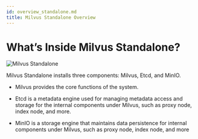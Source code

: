 ```yaml
---
id: overview_standalone.md
title: Milvus Standalone Overview
---
```


# What’s Inside Milvus Standalone?

![Milvus Standalone](../../../../../assets/single_host.jpg)


Milvus Standalone installs three components: Milvus, Etcd, and MinIO.

- Milvus provides the core functions of the system.

- Etcd is a metadata engine used for managing metadata access and storage for the internal components under Milvus, such as proxy node, index node, and more.

- MinIO is a storage engine that maintains data persistence for internal components under Milvus, such as proxy node, index node, and more